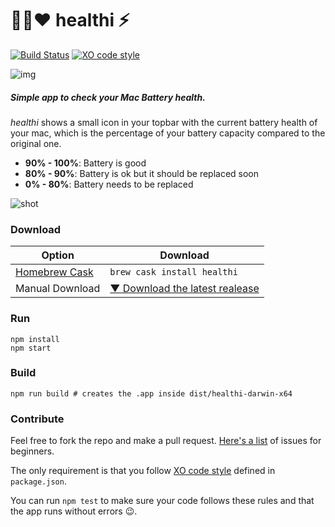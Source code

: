 # 💚💛❤️ healthi ⚡️

[![Build Status](https://travis-ci.org/pablopunk/healthi.svg?branch=master)](https://travis-ci.org/pablopunk/healthi)
[![XO code style](https://img.shields.io/badge/code_style-XO-5ed9c7.svg)](https://github.com/sindresorhus/xo)

![img](https://raw.githubusercontent.com/pablopunk/healthi/master/img/biglogo.png)

##### Simple app to check your Mac Battery health.

_healthi_ shows a small icon in your topbar with the current battery health of your mac, which is the percentage of your battery capacity compared to the original one.

- **90% - 100%**: Battery is good
- **80% - 90%**:  Battery is ok but it should be replaced soon
- **0%  - 80%**:  Battery needs to be replaced

![shot](https://raw.githubusercontent.com/pablopunk/healthi/master/img/screenshot.gif)

### Download

Option | Download |
-------|----------|
[Homebrew Cask](https://caskroom.github.io) | `brew cask install healthi` |
Manual Download | [▼ Download the latest realease](https://github.com/pablopunk/healthi/releases/latest) |


### Run

```shell
npm install
npm start
```

### Build

```shell
npm run build # creates the .app inside dist/healthi-darwin-x64
```

### Contribute

Feel free to fork the repo and make a pull request. [Here's a list](https://github.com/pablopunk/healthi/issues?q=is%3Aissue+is%3Aopen+label%3Abeginner) of issues for beginners.

The only requirement is that you follow [XO code style](https://github.com/sindresorhus/xo) defined in `package.json`.

You can run `npm test` to make sure your code follows these rules and that the app runs without errors 😉.
